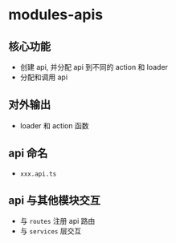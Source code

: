 # modules-apis

## 核心功能

- 创建 api, 并分配 api 到不同的 action 和 loader
- 分配和调用 api

## 对外输出

- loader 和 action 函数

## api 命名

- `xxx.api.ts`

## api 与其他模块交互

- 与 `routes` 注册 api 路由
- 与 `services` 层交互
